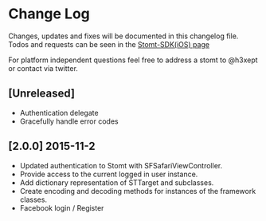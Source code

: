 # Change Log
Changes, updates and fixes will be documented in this changelog file.
Todos and requests can be seen in the [Stomt-SDK(iOS) page](https://www.stomt.com/stomt-ios-sdk)

For platform independent questions feel free to address a stomt to @h3xept or contact via twitter.

## [Unreleased]
- Authentication delegate
- Gracefully handle error codes

## [2.0.0] 2015-11-2
- Updated authentication to Stomt with SFSafariViewController.
- Provide access to the current logged in user instance.
- Add dictionary representation of STTarget and subclasses.
- Create encoding and decoding methods for instances of the framework classes.
- Facebook login / Register
